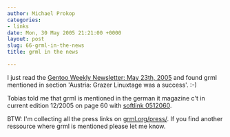```yaml
---
author: Michael Prokop
categories:
- links
date: Mon, 30 May 2005 21:21:00 +0000
layout: post
slug: 66-grml-in-the-news
title: grml in the news

---
```

I just read the [Gentoo Weekly Newsletter: May 23th, 2005](http://www.gentoo.org/news/en/gwn/20050523-newsletter.xml) and found grml mentioned in section 'Austria: Grazer Linuxtage was a success'. :\-)

Tobias told me that grml is mentioned in the german it magazine c't in current edition 12/2005 on page 60 with [softlink 0512060](http://www.heise.de/ct/05/12/links/060.shtml).

BTW: I'm collecting all the press links on [grml.org/press/](https://grml.org/press/). If you find another ressource where grml is mentioned please let me know.
